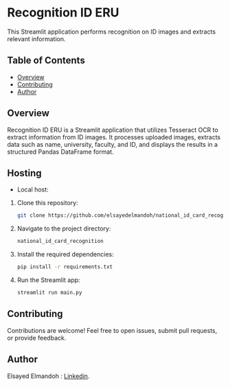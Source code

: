 # Recognition ID ERU

This Streamlit application performs recognition on ID images and extracts relevant information.

## Table of Contents

- [Overview](#overview)
- [Contributing](#contributing)
- [Author](#author)

## Overview

Recognition ID ERU is a Streamlit application that utilizes Tesseract OCR to extract information from ID images. It processes uploaded images, extracts data such as name, university, faculty, and ID, and displays the results in a structured Pandas DataFrame format.

## Hosting
- Local host:
1. Clone this repository: 
      ```bash
      git clone https://github.com/elsayedelmandoh/national_id_card_recognition.git
      ```
2. Navigate to the project directory: 
      ```bash
      national_id_card_recognition
      ```
3. Install the required dependencies: 
      ```bash
      pip install -r requirements.txt
      ```
4. Run the Streamlit app: 
      ```bash
      streamlit run main.py
      ```
   
## Contributing
  Contributions are welcome! Feel free to open issues, submit pull requests, or provide feedback.

## Author
  Elsayed Elmandoh : [Linkedin](https://www.linkedin.com/in/elsayed-elmandoh-77544428a/).
